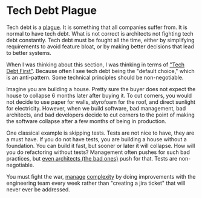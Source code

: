 # Tech Debt Plague

Tech debt is a [plague](https://diego-pacheco.blogspot.com/2020/01/breaking-debt-cycle.html). It is something that all companies suffer from. It is normal to have tech debt. What is not correct is architects not fighting tech debt constantly. Tech debt must be fought all the time, either by simplifying requirements to avoid feature bloat, or by making better decisions that lead to better systems.

When I was thinking about this section, I was thinking in terms of ["Tech Debt First"](https://diego-pacheco.blogspot.com/2024/04/tech-debt-first.html). Because often I see tech debt being the "default choice," which is an anti-pattern. Some technical principles should be non-negotiable.

Imagine you are building a house. Pretty sure the buyer does not expect the house to collapse 6 months later after buying it. To cut corners, you would not decide to use paper for walls, styrofoam for the roof, and direct sunlight for electricity. However, when we build software, bad management, bad architects, and bad developers decide to cut corners to the point of making the software collapse after a few months of being in production.

One classical example is skipping tests. Tests are not nice to have, they are a must have. If you do not have tests, you are building a house without a foundation. You can build it fast, but sooner or later it will collapse. How will you do refactoring without tests? Management often pushes for such bad practices, but [even architects (the bad ones)](https://diego-pacheco.blogspot.com/2020/06/dont-outsmart-hard-chooses-why.html) push for that. Tests are non-negotiable.

You must fight the war, [manage](https://diego-pacheco.blogspot.com/2025/01/quality-needs-to-be-managed.html) [complexity](https://diego-pacheco.blogspot.com/2021/06/thoughts-on-internal-complexity.html) by doing improvements with the engineering team every week rather than "creating a jira ticket" that will never ever be addressed.